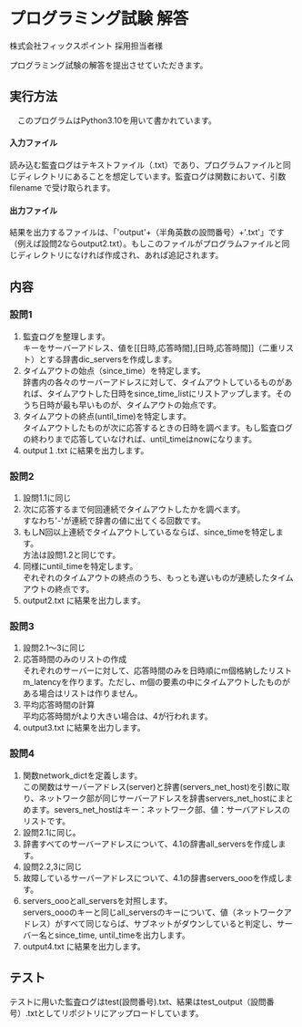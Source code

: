 # プログラミング試験 解答

株式会社フィックスポイント 採用担当者様

プログラミング試験の解答を提出させていただきます。

## 実行方法
　このプログラムはPython3.10を用いて書かれています。
 #### 入力ファイル
 読み込む監査ログはテキストファイル（.txt）であり、プログラムファイルと同じディレクトリにあることを想定しています。監査ログは関数において、引数 filename で受け取られます。
 #### 出力ファイル
 結果を出力するファイルは、「'output'+（半角英数の設問番号）+'.txt'」です（例えば設問2ならoutput2.txt）。もしこのファイルがプログラムファイルと同じディレクトリになければ作成され、あれば追記されます。

## 内容
### 設問1
1. 監査ログを整理します。<br>キーをサーバーアドレス、値を[[日時,応答時間],[日時,応答時間]]（二重リスト）とする辞書dic_serversを作成します。
2. タイムアウトの始点（since_time）を特定します。　<br>辞書内の各々のサーバーアドレスに対して、タイムアウトしているものがあれば、タイムアウトした日時をsince_time_listにリストアップします。そのうち日時が最も早いものが、タイムアウトの始点です。
3. タイムアウトの終点(until_time)を特定します。　<br>タイムアウトしたものが次に応答するときの日時を調べます。もし監査ログの終わりまで応答していなければ、until_timeはnowになります。
4. output１.txt に結果を出力します。

### 設問2
1. 設問1.1に同じ
2. 次に応答するまで何回連続でタイムアウトしたかを調べます。<br>すなわち'-'が連続で辞書の値に出てくる回数です。
3. もしN回以上連続でタイムアウトしているならば、since_timeを特定します。<br>方法は設問1.2と同じです。
4. 同様にuntil_timeを特定します。<br>ぞれぞれのタイムアウトの終点のうち、もっとも遅いものが連続したタイムアウトの終点です。
5. output2.txt に結果を出力します。

### 設問3
1. 設問2.1〜3に同じ
2. 応答時間のみのリストの作成<br>それぞれのサーバーに対して、応答時間のみを日時順にm個格納したリストm_latencyを作ります。ただし、m個の要素の中にタイムアウトしたものがある場合はリストは作りません。
3. 平均応答時間の計算<br>平均応答時間がtより大きい場合は、4が行われます。
4. output3.txt に結果を出力します。

### 設問4
1. 関数network_dictを定義します。<br>この関数はサーバーアドレス(server)と辞書(servers_net_host)を引数に取り、ネットワーク部が同じサーバーアドレスを辞書servers_net_hostにまとめます。severs_net_hostはキー：ネットワーク部、値：サーバアドレスのリストです。
2. 設問2.1に同じ。
3. 辞書すべてのサーバーアドレスについて、4.1の辞書all_serversを作成します。
4. 設問2.2,3に同じ
5. 故障しているサーバーアドレスについて、4.1の辞書servers_oooを作成します。
6. servers_oooとall_serversを対照します。<br>servers_oooのキーと同じall_serversのキーについて、値（ネットワークアドレス）がすべて同じならば、サブネットがダウンしていると判定し、サーバー名とsince_time, until_timeを出力します。
7. output4.txt に結果を出力します。

## テスト
テストに用いた監査ログはtest(設問番号).txt、結果はtest_output（設問番号）.txtとしてリポジトリにアップロードしています。
